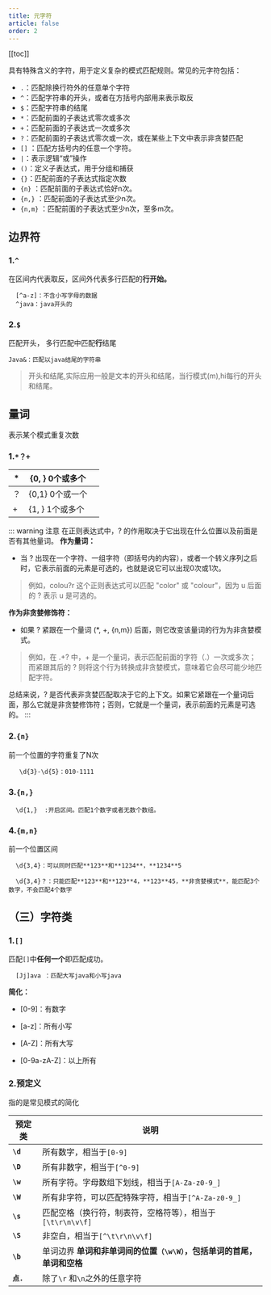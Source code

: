 ```yaml
---
title: 元字符
article: false
order: 2
---
```


[[toc]]

具有特殊含义的字符，用于定义复杂的模式匹配规则。常见的元字符包括：

- `.`：匹配除换行符外的任意单个字符
- `^`：匹配字符串的开头，或者在方括号内部用来表示取反
- `$`：匹配字符串的结尾
- `*`：匹配前面的子表达式零次或多次
- `+`：匹配前面的子表达式一次或多次
- `?`：匹配前面的子表达式零次或一次，或在某些上下文中表示非贪婪匹配
- `[]` ：匹配方括号内的任意一个字符。
- `|`：表示逻辑“或”操作
- `()`：定义子表达式，用于分组和捕获
- `{}`：匹配前面的子表达式指定次数
- `{n}` ：匹配前面的子表达式恰好n次。
- `{n,}` ：匹配前面的子表达式至少n次。
- `{n,m}` ：匹配前面的子表达式至少n次，至多m次。

## 边界符

### 1.`^`

在区间内代表取反，区间外代表多行匹配的**行开始。**

```
  [^a-z]：不含小写字母的数据
  ^java：java开头的
```

### 2.`$`

匹配开头， 多行匹配中匹配**行**结尾  

```
Java&：匹配以java结尾的字符串
```

> 开头和结尾,实际应用一般是文本的开头和结尾，当行模式(m),hi每行的开头和结尾。

## 量词

表示某个模式重复次数

### 1.`*？+`

| \*   | {0, }  0个或多个 |      |
| ---- | ---------------- | ---- |
| ？   | {0,1} 0个或一个  |      |
| \+   | {1, }  1个或多个 |      |

::: warning  注意 在正则表达式中，? 的作用取决于它出现在什么位置以及前面是否有其他量词。
**作为量词：**

- 当 ? 出现在一个字符、一组字符（即括号内的内容），或者一个转义序列之后时，它表示前面的元素是可选的，也就是说它可以出现0次或1次。

> 例如，colou?r 这个正则表达式可以匹配 "color" 或 "colour"，因为 u 后面的 ? 表示 u 是可选的。

**作为非贪婪修饰符：**

- 如果 ? 紧跟在一个量词 (*, +, {n,m}) 后面，则它改变该量词的行为为非贪婪模式。

> 例如，在 .+? 中，+ 是一个量词，表示匹配前面的字符（.）一次或多次；而紧跟其后的 ? 则将这个行为转换成非贪婪模式，意味着它会尽可能少地匹配字符。

总结来说，? 是否代表非贪婪匹配取决于它的上下文。如果它紧跟在一个量词后面，那么它就是非贪婪修饰符；否则，它就是一个量词，表示前面的元素是可选的。
:::

### 2.`{n}`

  前一个位置的字符重复了N次

```
   \d{3}-\d{5}：010-1111
```

### 3.`{n,}`

```
  \d{1,}  :开启区间。匹配1个数字或者无数个数组。
```

### 4.`{m,n}`

  前一个位置区间

```
  \d{3,4}：可以同时匹配**123**和**1234**，**1234**5

  \d{3,4}？：只能匹配**123**和**123**4，**123**45，**非贪婪模式**，能匹配3个数字，不会匹配4个数字
```

## （三）字符类

### 1.`[]`

匹配`[]`中**任何一个**即匹配成功。

```
  [Jj]ava ：匹配大写java和小写java
```

**简化：**

- [0-9]：有数字

- [a-z]：所有小写

- [A-Z]：所有大写

- [0-9a-zA-Z]：以上所有



### 2.预定义

指的是常见模式的简化

| **预定类** | **说明**                                                     |
| ---------- | ------------------------------------------------------------ |
| **`\d`**   | 所有数字，相当于`[0-9]`                                      |
| **`\D`**   | 所有非数字，相当于`[^0-9]`                                   |
| **`\w`**   | 所有字符。字母数组下划线，相当于`[A-Za-z0-9_]`               |
| **`\W`**   | 所有非字符，可以匹配特殊字符，相当于`[^A-Za-z0-9_]`          |
| **`\s`**   | 匹配空格（换行符，制表符，空格符等），相当于`[\t\r\n\v\f]`   |
| **`\S`**   | 非空白，相当于`[^\t\r\n\v\f]`                                |
| **`\b`**   | 单词边界 **单词和非单词间的位置`（\w\W）`，**包括单词的**首尾，**单词和**空格** |
| **`点.`**  | 除了`\r`  和`\n`之外的任意字符                               |

